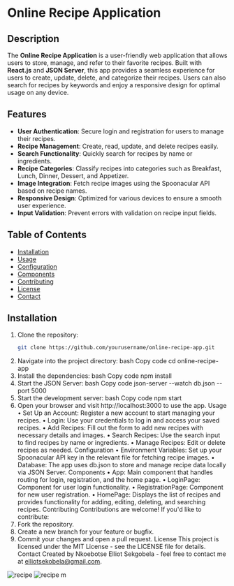 # Online Recipe Application

## Description
The **Online Recipe Application** is a user-friendly web application that allows users to store, manage, and refer to their favorite recipes. Built with **React.js** and **JSON Server**, this app provides a seamless experience for users to create, update, delete, and categorize their recipes. Users can also search for recipes by keywords and enjoy a responsive design for optimal usage on any device.

## Features
- **User Authentication**: Secure login and registration for users to manage their recipes.
- **Recipe Management**: Create, read, update, and delete recipes easily.
- **Search Functionality**: Quickly search for recipes by name or ingredients.
- **Recipe Categories**: Classify recipes into categories such as Breakfast, Lunch, Dinner, Dessert, and Appetizer.
- **Image Integration**: Fetch recipe images using the Spoonacular API based on recipe names.
- **Responsive Design**: Optimized for various devices to ensure a smooth user experience.
- **Input Validation**: Prevent errors with validation on recipe input fields.

## Table of Contents
- [Installation](#installation)
- [Usage](#usage)
- [Configuration](#configuration)
- [Components](#components)
- [Contributing](#contributing)
- [License](#license)
- [Contact](#contact)

## Installation
1. Clone the repository:
   ```bash
   git clone https://github.com/yourusername/online-recipe-app.git
2.	Navigate into the project directory:
bash
Copy code
cd online-recipe-app
3.	Install the dependencies:
bash
Copy code
npm install
4.	Start the JSON Server:
bash
Copy code
json-server --watch db.json --port 5000
5.	Start the development server:
bash
Copy code
npm start
6.	Open your browser and visit http://localhost:3000 to use the app.
Usage
•	Set Up an Account: Register a new account to start managing your recipes.
•	Login: Use your credentials to log in and access your saved recipes.
•	Add Recipes: Fill out the form to add new recipes with necessary details and images.
•	Search Recipes: Use the search input to find recipes by name or ingredients.
•	Manage Recipes: Edit or delete recipes as needed.
Configuration
•	Environment Variables: Set up your Spoonacular API key in the relevant file for fetching recipe images.
•	Database: The app uses db.json to store and manage recipe data locally via JSON Server.
Components
•	App: Main component that handles routing for login, registration, and the home page.
•	LoginPage: Component for user login functionality.
•	RegistrationPage: Component for new user registration.
•	HomePage: Displays the list of recipes and provides functionality for adding, editing, deleting, and searching recipes.
Contributing
Contributions are welcome! If you'd like to contribute:
1.	Fork the repository.
2.	Create a new branch for your feature or bugfix.
3.	Commit your changes and open a pull request.
License
This project is licensed under the MIT License - see the LICENSE file for details.
Contact
Created by Nkoebotse Elliot Sekgobela - feel free to contact me at elliotsekobela@gmail.com.

![recipe](https://github.com/user-attachments/assets/fd0cc4ff-0819-47d8-919f-e720ec27ba3c)
![recipe m](https://github.com/user-attachments/assets/036c8c2c-599b-4a47-aef3-ffa4124f7b76)
